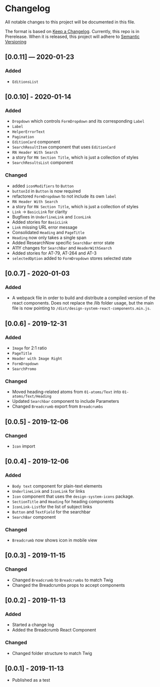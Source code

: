 # Changelog
All notable changes to this project will be documented in this file.

The format is based on [Keep a Changelog](https://keepachangelog.com/en/1.0.0/).
Currently, this repo is in Prerelease.  When it is released, this project will adhere to [Semantic Versioning](https://semver.org/spec/v2.0.0.html)
## [0.0.11] — 2020-01-23
### Added 
- `EditionsList`

## [0.0.10] - 2020-01-14 
### Added 
- `Dropdown` which controls `FormDropdown` and its corresponding `Label`
- `Label` 
- `HelperErrorText` 
- `Pagination`
- `EditionCard` component
- `SearchResultItem` component that uses `EditionCard` 
- `RN Header With Search` 
- a story for `RN Section Title`, which is just a collection of styles
- `SearchResultsList` component

### Changed
- added `iconModifiers` to `Button`
- `buttonId` in `Button` is now required
- refactored `FormDropdown` to not include its own `label`
- `RN Header With Search` 
- a story for `RN Section Title`, which is just a collection of styles
- `Link` -> `BasicLink` for clarity
- Bugfixes in `UnderlineLink` and `IconLink`
- Added stories for `BasicLink`
- `Link` missing URL error message
- Consolidated `Heading` and `PageTitle`
- `Heading` now only takes a single span
- Added ResearchNow specific `SearchBar` error state 
- A11Y changes for `SearchBar` and `HeaderWithSearch`
- Added stories for AT-79, AT-264 and AT-3
- `selectedOption` added to `FormDropdown` stores selected state

## [0.0.7] - 2020-01-03
### Added
- A webpack file in order to build and distribute a compiled version of the react components. Does not replace the /lib folder usage, but the main file is now pointing to `/dist/design-system-react-components.min.js`.

## [0.0.6] - 2019-12-31
### Added
- `Image` for 2:1 ratio
- `PageTitle`
- `Header with Image Right`
- `FormDropdown`
- `SearchPromo`

### Changed 
- Moved heading-related atoms from `01-atoms/Text` into `01-atoms/Text/Heading` 
- Updated `Searchbar` component to include Parameters
- Changed `Breadcrumb` export from `Breadcrumbs` 

## [0.0.5] - 2019-12-06
### Changed
- `Icon` import

## [0.0.4] - 2019-12-06
### Added
- `Body text` component for plain-text elements
- `UnderlineLink` and `IconLink` for links
- `Icon` component that uses the `design-system-icons` package.
- `SectionTitle` and `Heading` for heading components
- `IconLink-List`for the list of subject links 
- `Button` and `TextField` for the searchbar 
- `SearchBar` component

### Changed 
- `Breadcrumb` now shows icon in mobile view

## [0.0.3] - 2019-11-15
### Changed
- Changed `Breadcrumb` to `Breadcrumbs` to match Twig
- Changed the Breadcrumbs props to accept components

## [0.0.2] - 2019-11-13
### Added
- Started a change log
- Added the Breadcrumb React Component

### Changed
- Changed folder structure to match Twig

## [0.0.1] - 2019-11-13
- Published as a test

